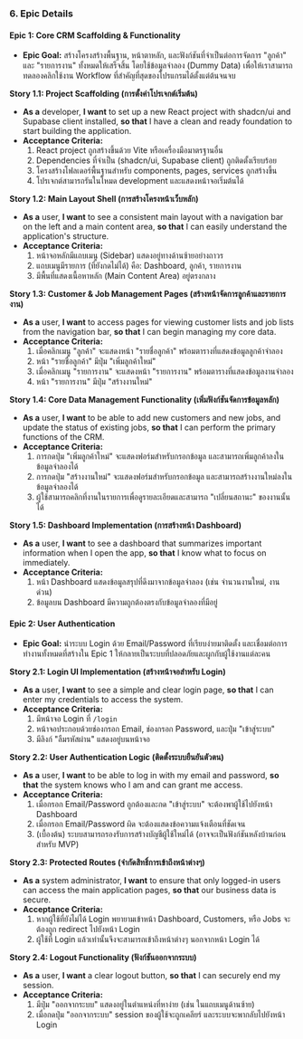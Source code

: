 ### **6. Epic Details**

#### **Epic 1: Core CRM Scaffolding & Functionality**

* **Epic Goal:** สร้างโครงสร้างพื้นฐาน, หน้าตาหลัก, และฟังก์ชันที่จำเป็นต่อการจัดการ "ลูกค้า" และ "รายการงาน" ทั้งหมดให้เสร็จสิ้น โดยใช้ข้อมูลจำลอง (Dummy Data) เพื่อให้เราสามารถทดลองคลิกใช้งาน Workflow ที่สำคัญที่สุดของโปรแกรมได้ตั้งแต่ต้นจนจบ

**Story 1.1: Project Scaffolding (การตั้งค่าโปรเจกต์เริ่มต้น)**

* **As a** developer, **I want** to set up a new React project with shadcn/ui and Supabase client installed, **so that** I have a clean and ready foundation to start building the application.
* **Acceptance Criteria:**
  1. React project ถูกสร้างขึ้นด้วย Vite หรือเครื่องมือมาตรฐานอื่น
  2. Dependencies ที่จำเป็น (shadcn/ui, Supabase client) ถูกติดตั้งเรียบร้อย
  3. โครงสร้างโฟลเดอร์พื้นฐานสำหรับ components, pages, services ถูกสร้างขึ้น
  4. โปรเจกต์สามารถรันในโหมด development และแสดงหน้าจอเริ่มต้นได้

**Story 1.2: Main Layout Shell (การสร้างโครงหน้าเว็บหลัก)**

* **As a** user, **I want** to see a consistent main layout with a navigation bar on the left and a main content area, **so that** I can easily understand the application's structure.
* **Acceptance Criteria:**
  1. หน้าจอหลักมีแถบเมนู (Sidebar) แสดงอยู่ทางด้านซ้ายอย่างถาวร
  2. แถบเมนูมีรายการ (ที่ยังกดไม่ได้) คือ: Dashboard, ลูกค้า, รายการงาน
  3. มีพื้นที่แสดงเนื้อหาหลัก (Main Content Area) อยู่ตรงกลาง

**Story 1.3: Customer & Job Management Pages (สร้างหน้าจัดการลูกค้าและรายการงาน)**

* **As a** user, **I want** to access pages for viewing customer lists and job lists from the navigation bar, **so that** I can begin managing my core data.
* **Acceptance Criteria:**
  1. เมื่อคลิกเมนู "ลูกค้า" จะแสดงหน้า "รายชื่อลูกค้า" พร้อมตารางที่แสดงข้อมูลลูกค้าจำลอง
  2. หน้า "รายชื่อลูกค้า" มีปุ่ม "เพิ่มลูกค้าใหม่"
  3. เมื่อคลิกเมนู "รายการงาน" จะแสดงหน้า "รายการงาน" พร้อมตารางที่แสดงข้อมูลงานจำลอง
  4. หน้า "รายการงาน" มีปุ่ม "สร้างงานใหม่"

**Story 1.4: Core Data Management Functionality (เพิ่มฟังก์ชันจัดการข้อมูลหลัก)**

* **As a** user, **I want** to be able to add new customers and new jobs, and update the status of existing jobs, **so that** I can perform the primary functions of the CRM.
* **Acceptance Criteria:**
  1. การกดปุ่ม "เพิ่มลูกค้าใหม่" จะแสดงฟอร์มสำหรับกรอกข้อมูล และสามารถเพิ่มลูกค้าลงในข้อมูลจำลองได้
  2. การกดปุ่ม "สร้างงานใหม่" จะแสดงฟอร์มสำหรับกรอกข้อมูล และสามารถสร้างงานใหม่ลงในข้อมูลจำลองได้
  3. ผู้ใช้สามารถคลิกที่งานในรายการเพื่อดูรายละเอียดและสามารถ "เปลี่ยนสถานะ" ของงานนั้นได้

**Story 1.5: Dashboard Implementation (การสร้างหน้า Dashboard)**

* **As a** user, **I want** to see a dashboard that summarizes important information when I open the app, **so that** I know what to focus on immediately.
* **Acceptance Criteria:**
  1. หน้า Dashboard แสดงข้อมูลสรุปที่ดึงมาจากข้อมูลจำลอง (เช่น จำนวนงานใหม่, งานด่วน)
  2. ข้อมูลบน Dashboard มีความถูกต้องตรงกับข้อมูลจำลองที่มีอยู่

#### **Epic 2: User Authentication**

* **Epic Goal:** นำระบบ Login ด้วย Email/Password ที่เรียบง่ายมาติดตั้ง และเชื่อมต่อการทำงานทั้งหมดที่สร้างใน Epic 1 ให้กลายเป็นระบบที่ปลอดภัยและผูกกับผู้ใช้งานแต่ละคน

**Story 2.1: Login UI Implementation (สร้างหน้าจอสำหรับ Login)**

* **As a** user, **I want** to see a simple and clear login page, **so that** I can enter my credentials to access the system.
* **Acceptance Criteria:**
  1. มีหน้าจอ Login ที่ `/login`
  2. หน้าจอประกอบด้วยช่องกรอก Email, ช่องกรอก Password, และปุ่ม "เข้าสู่ระบบ"
  3. มีลิงก์ "ลืมรหัสผ่าน" แสดงอยู่บนหน้าจอ

**Story 2.2: User Authentication Logic (ติดตั้งระบบยืนยันตัวตน)**

* **As a** user, **I want** to be able to log in with my email and password, **so that** the system knows who I am and can grant me access.
* **Acceptance Criteria:**
  1. เมื่อกรอก Email/Password ถูกต้องและกด "เข้าสู่ระบบ" จะต้องพาผู้ใช้ไปยังหน้า Dashboard
  2. เมื่อกรอก Email/Password ผิด จะต้องแสดงข้อความแจ้งเตือนที่ชัดเจน
  3. (เบื้องต้น) ระบบสามารถรองรับการสร้างบัญชีผู้ใช้ใหม่ได้ (อาจจะเป็นฟังก์ชันหลังบ้านก่อนสำหรับ MVP)

**Story 2.3: Protected Routes (จำกัดสิทธิ์การเข้าถึงหน้าต่างๆ)**

* **As a** system administrator, **I want** to ensure that only logged-in users can access the main application pages, **so that** our business data is secure.
* **Acceptance Criteria:**
  1. หากผู้ใช้ที่ยังไม่ได้ Login พยายามเข้าหน้า Dashboard, Customers, หรือ Jobs จะต้องถูก redirect ไปยังหน้า Login
  2. ผู้ใช้ที่ Login แล้วเท่านั้นจึงจะสามารถเข้าถึงหน้าต่างๆ นอกจากหน้า Login ได้

**Story 2.4: Logout Functionality (ฟังก์ชันออกจากระบบ)**

* **As a** user, **I want** a clear logout button, **so that** I can securely end my session.
* **Acceptance Criteria:**
  1. มีปุ่ม "ออกจากระบบ" แสดงอยู่ในตำแหน่งที่หาง่าย (เช่น ในแถบเมนูด้านซ้าย)
  2. เมื่อกดปุ่ม "ออกจากระบบ" session ของผู้ใช้จะถูกเคลียร์ และระบบจะพากลับไปยังหน้า Login
